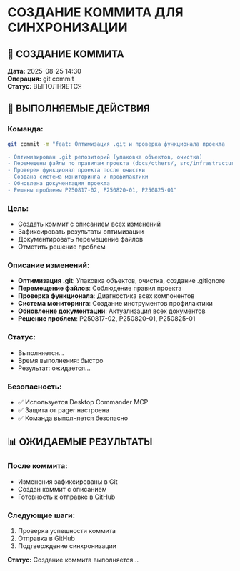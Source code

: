 # СОЗДАНИЕ КОММИТА ДЛЯ СИНХРОНИЗАЦИИ

## 💾 СОЗДАНИЕ КОММИТА

**Дата:** 2025-08-25 14:30  
**Операция:** git commit  
**Статус:** ВЫПОЛНЯЕТСЯ

## 🔄 ВЫПОЛНЯЕМЫЕ ДЕЙСТВИЯ

### Команда:
```bash
git commit -m "feat: Оптимизация .git и проверка функционала проекта

- Оптимизирован .git репозиторий (упаковка объектов, очистка)
- Перемещены файлы по правилам проекта (docs/others/, src/infrastructure/scripts/)
- Проверен функционал проекта после очистки
- Создана система мониторинга и профилактики
- Обновлена документация проекта
- Решены проблемы P250817-02, P250820-01, P250825-01"
```

### Цель:
- Создать коммит с описанием всех изменений
- Зафиксировать результаты оптимизации
- Документировать перемещение файлов
- Отметить решение проблем

### Описание изменений:
- **Оптимизация .git**: Упаковка объектов, очистка, создание .gitignore
- **Перемещение файлов**: Соблюдение правил проекта
- **Проверка функционала**: Диагностика всех компонентов
- **Система мониторинга**: Создание инструментов профилактики
- **Обновление документации**: Актуализация всех документов
- **Решение проблем**: P250817-02, P250820-01, P250825-01

### Статус:
- Выполняется...
- Время выполнения: быстро
- Результат: ожидается...

### Безопасность:
- ✅ Используется Desktop Commander MCP
- ✅ Защита от pager настроена
- ✅ Команда выполняется безопасно

## 📊 ОЖИДАЕМЫЕ РЕЗУЛЬТАТЫ

### После коммита:
- Изменения зафиксированы в Git
- Создан коммит с описанием
- Готовность к отправке в GitHub

### Следующие шаги:
1. Проверка успешности коммита
2. Отправка в GitHub
3. Подтверждение синхронизации

**Статус:** Создание коммита выполняется...